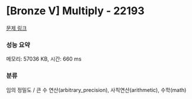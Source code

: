 # [Bronze V] Multiply - 22193 

[문제 링크](https://www.acmicpc.net/problem/22193) 

### 성능 요약

메모리: 57036 KB, 시간: 660 ms

### 분류

임의 정밀도 / 큰 수 연산(arbitrary_precision), 사칙연산(arithmetic), 수학(math)

